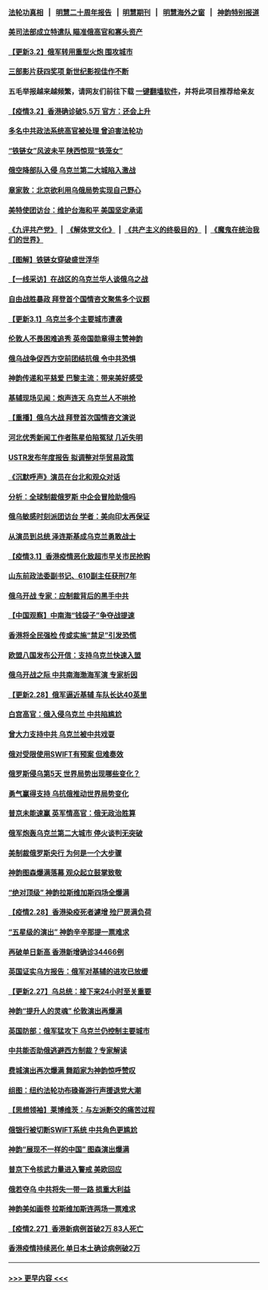 #### [法轮功真相](https://github.com/gfw-breaker/truth/blob/master/README.md?t=0) &nbsp;&nbsp;|&nbsp;&nbsp; [明慧二十周年报告](https://github.com/gfw-breaker/mh-reports/blob/master/README.md?t=0) &nbsp;&nbsp;|&nbsp;&nbsp;[明慧期刊](https://github.com/gfw-breaker/mh-qikan) &nbsp;&nbsp;|&nbsp;&nbsp; [明慧海外之窗](https://github.com/gfw-breaker/mh-news/blob/master/README.md?t=0) &nbsp;&nbsp;|&nbsp;&nbsp; [神韵特别报道](https://github.com/gfw-breaker/mh-news/blob/master/shenyun.md?t=0)
#### [美司法部成立特遣队 瞄准俄高官和寡头资产](../pages/nf4514/n13616980.md?t=03030601) 
#### [【更新3.2】俄军转用重型火炮 围攻城市](../pages/nf4514/n13616592.md?t=03030601) 
#### [三部影片获四奖项 新世纪影视佳作不断](../pages/nf4514/n13616801.md?t=03030601) 
#### 五毛举报越来越频繁，请网友们前往下载 [一键翻墙软件](https://github.com/gfw-breaker/ssr-accounts)，并将此项目推荐给亲友
#### [【疫情3.2】香港确诊破5.5万 官方：还会上升](../pages/nf4514/n13616098.md?t=03030601) 
#### [多名中共政法系统高官被处理 曾迫害法轮功](../pages/nf4514/n13615955.md?t=03030601) 
#### [“铁链女”风波未平 陕西惊现“铁笼女”](../pages/nf4514/n13614462.md?t=03030601) 
#### [俄空降部队入侵 乌克兰第二大城陷入激战](../pages/nf4514/n13615765.md?t=03030601) 
#### [章家敦：北京欲利用乌俄局势实现自己野心](../pages/nf4514/n13615057.md?t=03030601) 
#### [美特使团访台：维护台海和平 美国坚定承诺](../pages/nf4514/n13615461.md?t=03030601) 
#### [《九评共产党》](https://github.com/begood0513/9ping.md/blob/master/README.md) &nbsp;|&nbsp; [《解体党文化》](../../../../jtdwh.md/blob/master/README.md)  &nbsp;|&nbsp; [《共产主义的终极目的》](../../../../gczydzjmd.md/blob/master/README.md) &nbsp;|&nbsp; [《魔鬼在统治我们的世界》](../../../../mgztzwmdsj.md/blob/master/README.md) 
#### [【图解】铁链女穿破盛世浮华](../pages/nf4514/n13614870.md?t=03030601) 
#### [【一线采访】在战区的乌克兰华人谈俄乌之战](../pages/nf4514/n13615277.md?t=03030601) 
#### [自由战胜暴政 拜登首个国情咨文聚焦多个议题](../pages/nf4514/n13615070.md?t=03030601) 
#### [【更新3.1】乌克兰多个主要城市遭袭](../pages/nf4514/n13613908.md?t=03030601) 
#### [伦敦人不畏困难追秀 英帝国勋章得主赞神韵](../pages/nf4514/n13615103.md?t=03030601) 
#### [俄乌战争促西方空前团结抗俄 令中共恐惧](../pages/nf4514/n13614836.md?t=03030601) 
#### [神韵传递和平慈爱 巴黎主流：带来美好感受](../pages/nf4514/n13615083.md?t=03030601) 
#### [基辅现场见闻：炮声连天 乌克兰人不哄抢](../pages/nf4514/n13614528.md?t=03030601) 
#### [【重播】俄乌大战 拜登首次国情咨文演说](../pages/nf4514/n13614595.md?t=03030601) 
#### [河北优秀新闻工作者陈星伯陷冤狱 几近失明](../pages/nf4514/n13611204.md?t=03030601) 
#### [USTR发布年度报告 拟调整对华贸易政策](../pages/nf4514/n13614438.md?t=03030601) 
#### [《沉默呼声》演员在台北和观众对话](../pages/nf4514/n13612434.md?t=03030601) 
#### [分析：全球制裁俄罗斯 中企会冒险助俄吗](../pages/nf4514/n13614307.md?t=03030601) 
#### [俄乌敏感时刻派团访台 学者：美向印太再保证](../pages/nf4514/n13613722.md?t=03030601) 
#### [从演员到总统 泽连斯基成乌克兰勇敢战士](../pages/nf4514/n13614082.md?t=03030601) 
#### [【疫情3.1】香港疫情恶化致超市早关市民抢购](../pages/nf4514/n13613791.md?t=03030601) 
#### [山东前政法委副书记、610副主任获刑7年](../pages/nf4514/n13613702.md?t=03030601) 
#### [俄乌开战 专家：应制裁背后的黑手中共](../pages/nf4514/n13613568.md?t=03030601) 
#### [【中国观察】中南海“钱袋子”争夺战提速](../pages/nf4514/n13613366.md?t=03030601) 
#### [香港将全民强检 传或实施“禁足”引发恐慌](../pages/nf4514/n13613456.md?t=03030601) 
#### [欧盟八国发布公开信：支持乌克兰快速入盟](../pages/nf4514/n13613287.md?t=03030601) 
#### [俄乌开战之际 中共南海渤海军演 专家析因](../pages/nf4514/n13612549.md?t=03030601) 
#### [【更新2.28】俄军逼近基辅 车队长达40英里](../pages/nf4514/n13611283.md?t=03030601) 
#### [白宫高官：俄入侵乌克兰 中共陷尴尬](../pages/nf4514/n13612485.md?t=03030601) 
#### [曾大力支持中共 乌克兰被中共戏耍](../pages/nf4514/n13612650.md?t=03030601) 
#### [俄对受限使用SWIFT有预案 但难奏效](../pages/nf4514/n13612499.md?t=03030601) 
#### [俄罗斯侵乌第5天 世界局势出现哪些变化？](../pages/nf4514/n13611950.md?t=03030601) 
#### [勇气赢得支持 乌抗俄推动世界局势变化](../pages/nf4514/n13612307.md?t=03030601) 
#### [普京未能速赢 英军情高官：俄无政治胜算](../pages/nf4514/n13612266.md?t=03030601) 
#### [俄军炮轰乌克兰第二大城市 停火谈判无突破](../pages/nf4514/n13612087.md?t=03030601) 
#### [美制裁俄罗斯央行 为何是一个大步骤](../pages/nf4514/n13612089.md?t=03030601) 
#### [神韵图森爆满落幕 观众起立鼓掌致敬](../pages/nf4514/n13611640.md?t=03030601) 
#### [“绝对顶级” 神韵拉斯维加斯四场全爆满](../pages/nf4514/n13611300.md?t=03030601) 
#### [【疫情2.28】香港染疫死者遽增 殓尸房满负荷](../pages/nf4514/n13610894.md?t=03030601) 
#### [“五星级的演出” 神韵辛辛那提一票难求](../pages/nf4514/n13610882.md?t=03030601) 
#### [再破单日新高 香港新增确诊34466例](../pages/nf4514/n13610831.md?t=03030601) 
#### [英国证实乌方报告：俄军对基辅的进攻已放缓](../pages/nf4514/n13610884.md?t=03030601) 
#### [【更新2.27】乌总统：接下来24小时至关重要](../pages/nf4514/n13607661.md?t=03030601) 
#### [神韵“提升人的灵魂” 伦敦演出再爆满](../pages/nf4514/n13610594.md?t=03030601) 
#### [英国防部：俄军猛攻下 乌克兰仍控制主要城市](../pages/nf4514/n13610481.md?t=03030601) 
#### [中共能否助俄逃避西方制裁？专家解读](../pages/nf4514/n13609307.md?t=03030601) 
#### [费城演出再次爆满 舞蹈家为神韵惊呼赞叹](../pages/nf4514/n13610117.md?t=03030601) 
#### [组图：纽约法轮功布碌崙游行声援退党大潮](../pages/nf4514/n13609768.md?t=03030601) 
#### [【思想领袖】莱博维茨：与左派断交的痛苦过程](../pages/nf4514/n13594447.md?t=03030601) 
#### [俄银行被切断SWIFT系统 中共角色更尴尬](../pages/nf4514/n13609576.md?t=03030601) 
#### [神韵“展现不一样的中国” 图森演出爆满](../pages/nf4514/n13608615.md?t=03030601) 
#### [普京下令核武力量进入警戒 美欧回应](../pages/nf4514/n13609108.md?t=03030601) 
#### [俄若夺乌 中共将失一带一路 损重大利益](../pages/nf4514/n13608949.md?t=03030601) 
#### [神韵美如画卷 拉斯维加斯连两场一票难求](../pages/nf4514/n13608748.md?t=03030601) 
#### [【疫情2.27】香港新病例首破2万 83人死亡](../pages/nf4514/n13608355.md?t=03030601) 
#### [香港疫情持续恶化 单日本土确诊病例破2万](../pages/nf4514/n13608781.md?t=03030601) 

----
#### [ >>> 更早内容 <<< ](../indexes/nf4514-earlier.md)
